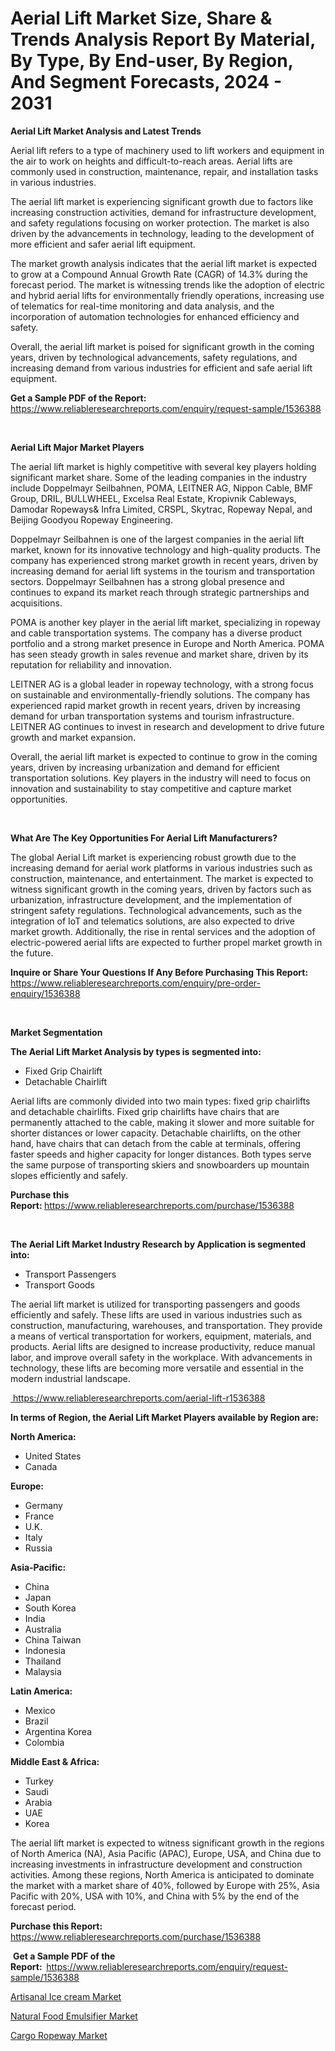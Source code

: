 <p><h1>Aerial Lift Market Size, Share & Trends Analysis Report By Material, By Type, By End-user, By Region, And Segment Forecasts, 2024 - 2031</h1></p><p><strong>Aerial Lift Market Analysis and Latest Trends</strong></p>
<p><p>Aerial lift refers to a type of machinery used to lift workers and equipment in the air to work on heights and difficult-to-reach areas. Aerial lifts are commonly used in construction, maintenance, repair, and installation tasks in various industries.</p><p>The aerial lift market is experiencing significant growth due to factors like increasing construction activities, demand for infrastructure development, and safety regulations focusing on worker protection. The market is also driven by the advancements in technology, leading to the development of more efficient and safer aerial lift equipment.</p><p>The market growth analysis indicates that the aerial lift market is expected to grow at a Compound Annual Growth Rate (CAGR) of 14.3% during the forecast period. The market is witnessing trends like the adoption of electric and hybrid aerial lifts for environmentally friendly operations, increasing use of telematics for real-time monitoring and data analysis, and the incorporation of automation technologies for enhanced efficiency and safety.</p><p>Overall, the aerial lift market is poised for significant growth in the coming years, driven by technological advancements, safety regulations, and increasing demand from various industries for efficient and safe aerial lift equipment.</p></p>
<p><strong>Get a Sample PDF of the Report:&nbsp;</strong> <a href="https://www.reliableresearchreports.com/enquiry/request-sample/1536388">https://www.reliableresearchreports.com/enquiry/request-sample/1536388</a></p>
<p>&nbsp;</p>
<p><strong>Aerial Lift Major Market Players</strong></p>
<p><p>The aerial lift market is highly competitive with several key players holding significant market share. Some of the leading companies in the industry include Doppelmayr Seilbahnen, POMA, LEITNER AG, Nippon Cable, BMF Group, DRIL, BULLWHEEL, Excelsa Real Estate, Kropivnik Cableways, Damodar Ropeways& Infra Limited, CRSPL, Skytrac, Ropeway Nepal, and Beijing Goodyou Ropeway Engineering.</p><p>Doppelmayr Seilbahnen is one of the largest companies in the aerial lift market, known for its innovative technology and high-quality products. The company has experienced strong market growth in recent years, driven by increasing demand for aerial lift systems in the tourism and transportation sectors. Doppelmayr Seilbahnen has a strong global presence and continues to expand its market reach through strategic partnerships and acquisitions.</p><p>POMA is another key player in the aerial lift market, specializing in ropeway and cable transportation systems. The company has a diverse product portfolio and a strong market presence in Europe and North America. POMA has seen steady growth in sales revenue and market share, driven by its reputation for reliability and innovation.</p><p>LEITNER AG is a global leader in ropeway technology, with a strong focus on sustainable and environmentally-friendly solutions. The company has experienced rapid market growth in recent years, driven by increasing demand for urban transportation systems and tourism infrastructure. LEITNER AG continues to invest in research and development to drive future growth and market expansion.</p><p>Overall, the aerial lift market is expected to continue to grow in the coming years, driven by increasing urbanization and demand for efficient transportation solutions. Key players in the industry will need to focus on innovation and sustainability to stay competitive and capture market opportunities.</p></p>
<p>&nbsp;</p>
<p><strong>What Are The Key Opportunities For Aerial Lift Manufacturers?</strong></p>
<p><p>The global Aerial Lift market is experiencing robust growth due to the increasing demand for aerial work platforms in various industries such as construction, maintenance, and entertainment. The market is expected to witness significant growth in the coming years, driven by factors such as urbanization, infrastructure development, and the implementation of stringent safety regulations. Technological advancements, such as the integration of IoT and telematics solutions, are also expected to drive market growth. Additionally, the rise in rental services and the adoption of electric-powered aerial lifts are expected to further propel market growth in the future.</p></p>
<p><strong>Inquire or Share Your Questions If Any Before Purchasing This Report:</strong> <a href="https://www.reliableresearchreports.com/enquiry/pre-order-enquiry/1536388">https://www.reliableresearchreports.com/enquiry/pre-order-enquiry/1536388</a></p>
<p>&nbsp;</p>
<p><strong>Market Segmentation</strong></p>
<p><strong>The Aerial Lift Market Analysis by types is segmented into:</strong></p>
<p><ul><li>Fixed Grip Chairlift</li><li>Detachable Chairlift</li></ul></p>
<p><p>Aerial lifts are commonly divided into two main types: fixed grip chairlifts and detachable chairlifts. Fixed grip chairlifts have chairs that are permanently attached to the cable, making it slower and more suitable for shorter distances or lower capacity. Detachable chairlifts, on the other hand, have chairs that can detach from the cable at terminals, offering faster speeds and higher capacity for longer distances. Both types serve the same purpose of transporting skiers and snowboarders up mountain slopes efficiently and safely.</p></p>
<p><strong>Purchase this Report:&nbsp;</strong><a href="https://www.reliableresearchreports.com/purchase/1536388">https://www.reliableresearchreports.com/purchase/1536388</a></p>
<p>&nbsp;</p>
<p><strong>The Aerial Lift Market Industry Research by Application is segmented into:</strong></p>
<p><ul><li>Transport Passengers</li><li>Transport Goods</li></ul></p>
<p><p>The aerial lift market is utilized for transporting passengers and goods efficiently and safely. These lifts are used in various industries such as construction, manufacturing, warehouses, and transportation. They provide a means of vertical transportation for workers, equipment, materials, and products. Aerial lifts are designed to increase productivity, reduce manual labor, and improve overall safety in the workplace. With advancements in technology, these lifts are becoming more versatile and essential in the modern industrial landscape.</p></p>
<p><a href="https://www.reliableresearchreports.com/aerial-lift-r1536388">&nbsp;https://www.reliableresearchreports.com/aerial-lift-r1536388</a></p>
<p><strong>In terms of Region, the Aerial Lift Market Players available by Region are:</strong></p>
<p>
    <p> <strong> North America: </strong>
        <ul>
            <li>United States</li>
            <li>Canada</li>
        </ul>
        </p> 
    <p> <strong> Europe: </strong>
        <ul>
            <li>Germany</li>
            <li>France</li>
            <li>U.K.</li>
            <li>Italy</li>
            <li>Russia</li>
        </ul>
        </p> 
    <p> <strong> Asia-Pacific: </strong>
        <ul>
            <li>China</li>
            <li>Japan</li>
            <li>South Korea</li>
            <li>India</li>
            <li>Australia</li>
            <li>China Taiwan</li>
            <li>Indonesia</li>
            <li>Thailand</li>
            <li>Malaysia</li>
        </ul>
        </p> 
    <p> <strong> Latin America: </strong>
        <ul>
            <li>Mexico</li>
            <li>Brazil</li>
            <li>Argentina Korea</li>
            <li>Colombia</li>
        </ul>
        </p> 
    <p> <strong> Middle East & Africa: </strong>
        <ul>
            <li>Turkey</li>
            <li>Saudi</li>
            <li>Arabia</li>
            <li>UAE</li>
            <li>Korea</li>
        </ul>
    </p>
    </p>
<p><p>The aerial lift market is expected to witness significant growth in the regions of North America (NA), Asia Pacific (APAC), Europe, USA, and China due to increasing investments in infrastructure development and construction activities. Among these regions, North America is anticipated to dominate the market with a market share of 40%, followed by Europe with 25%, Asia Pacific with 20%, USA with 10%, and China with 5% by the end of the forecast period.</p></p>
<p><strong>Purchase this Report: </strong><a href="https://www.reliableresearchreports.com/purchase/1536388">https://www.reliableresearchreports.com/purchase/1536388</a></p>
<p>&nbsp;<strong>Get a Sample PDF of the Report:&nbsp;&nbsp;</strong><a href="https://www.reliableresearchreports.com/enquiry/request-sample/1536388">https://www.reliableresearchreports.com/enquiry/request-sample/1536388</a></p>
<p><strong></strong></p>
<p><p><a href="https://fuschia-pecorino-a6d.notion.site/Artisanal-Ice-cream-Market-Report-Reveals-the-Latest-Trends-And-Growth-Opportunities-of-this-Market-ad71bb706d614720b2285b3f8caeed92">Artisanal Ice cream Market</a></p><p><a href="https://changeable-paste-463.notion.site/Analyzing-Natural-Food-Emulsifier-Market-Global-Industry-Perspective-and-Forecast-2024-to-2031-92bebb29049d48928a5c3ea4b5a72fa6">Natural Food Emulsifier Market</a></p><p><a href="https://github.com/PeterParrish5/Market-Research-Report-List-4/blob/main/cargo-ropeway-market.md">Cargo Ropeway Market</a></p></p>